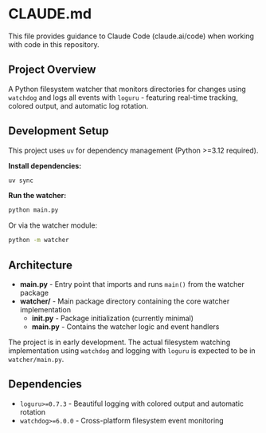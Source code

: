 # CLAUDE.md

This file provides guidance to Claude Code (claude.ai/code) when working with code in this repository.

## Project Overview

A Python filesystem watcher that monitors directories for changes using `watchdog` and logs all events with `loguru` - featuring real-time tracking, colored output, and automatic log rotation.

## Development Setup

This project uses `uv` for dependency management (Python >=3.12 required).

**Install dependencies:**
```bash
uv sync
```

**Run the watcher:**
```bash
python main.py
```

Or via the watcher module:
```bash
python -m watcher
```

## Architecture

- **main.py** - Entry point that imports and runs `main()` from the watcher package
- **watcher/** - Main package directory containing the core watcher implementation
  - **__init__.py** - Package initialization (currently minimal)
  - **main.py** - Contains the watcher logic and event handlers

The project is in early development. The actual filesystem watching implementation using `watchdog` and logging with `loguru` is expected to be in `watcher/main.py`.

## Dependencies

- `loguru>=0.7.3` - Beautiful logging with colored output and automatic rotation
- `watchdog>=6.0.0` - Cross-platform filesystem event monitoring
